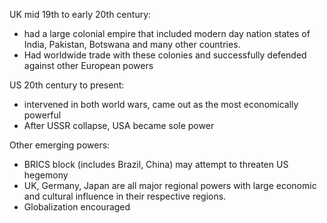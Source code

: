 UK mid 19th to early 20th century: 
- had a large colonial empire that included modern day nation states of India, Pakistan, Botswana and many other countries.
- Had worldwide trade with these colonies and successfully defended against other European powers

US 20th century to present:
- intervened in both world wars, came out as the most economically powerful
- After USSR collapse, USA became sole power


Other emerging powers:
- BRICS block (includes Brazil, China) may attempt to threaten US hegemony
- UK, Germany, Japan are all major regional powers with large economic and cultural influence in their respective regions.
- Globalization encouraged
